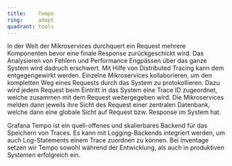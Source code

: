 ```yaml
---
title:    Tempo  
ring:     adopt  
quadrant: tools
---
```


In der Welt der Mikroservices durchquert ein Request mehrere Komponenten bevor eine finale Response zurückgeschickt wird. Das Analysieren von Fehlern und Performance Engpässen über das ganze System wird dadruch erschwert. Mit Hilfe von Distributed Tracing kann dem entgegengewirkt werden. Einzelne Mikroservices kollaborieren, um den kompletten Weg eines Requests durch das System zu protokollieren. Dazu wird jedem Request beim Eintritt in das System eine Trace ID zugeordnet, welche zusammen mit dem Request weitergegeben wird. Die Mikroservices melden dann jeweils ihre Sicht des Request einer zentralen Datenbank, welche dann eine globale Sicht auf Request bzw. Response im System hat.

Grafana Tempo ist ein quell-offenes und skalierbares Backend für das Speichern von Traces. Es kann mit Logging-Backends integriert werden, um auch Log-Statements einem Trace zuordnen zu können. Bei Inventage setzen wir Tempo sowohl während der Entwicklung, als auch in produktiven Systemen erfolgreich ein.
